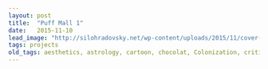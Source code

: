 ```yaml
---
layout: post
title:  "Puff Mall 1"
date:   2015-11-10
lead_image: "http://silohradovsky.net/wp-content/uploads/2015/11/cover-1.jpeg?w=228"
tags: projects
old_tags: aesthetics, astrology, cartoon, chocolat, Colonization, critique, domesticity, drawing, experiment, experimental fiction, fad, food allergy, health food, herb school, herbalism, literature, longevity, New Narrative, performativity, pizza, puff mall, specialty coffee
---
```

